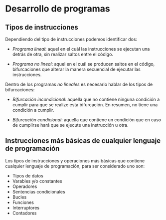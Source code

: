# Desarrollo de programas

## Tipos de instrucciones

Dependiendo del tipo de instrucciones podemos identificar dos:

* *Programa lineal*: aquel en el cuál las instrucciones se ejecutan una detrás de otra, sin realizar saltos entre el código.

* *Programa no lineal*: aquel en el cuál se producen saltos en el código, bifurcaciones que alterar la manera secuencial de ejecutar las instrucciones.

Dentro de los programas *no lineales* es necesario hablar de los tipos de bifurcaciones:

* *Bifurcación incondicional*: aquella que no contiene ninguna condición a cumplir para que se realize esta bifurcación. En resumen, no tiene una condición a cumplir.

* *Bifurcación condicional*: aquella que contiene un condición que en caso de cumplirse hará que se ejecute una instrucción u otra.

## Instrucciones más básicas de cualquier lenguaje de programación

Los tipos de instrucciones y operaciones más básicas que contiene cualquier lenguaje de programación, para ser considerado uno son:

* Tipos de datos
* Varables y/o constantes
* Operadores
* Sentencias condicionales
* Bucles
* Funciones
* Interruptores
* Contadores